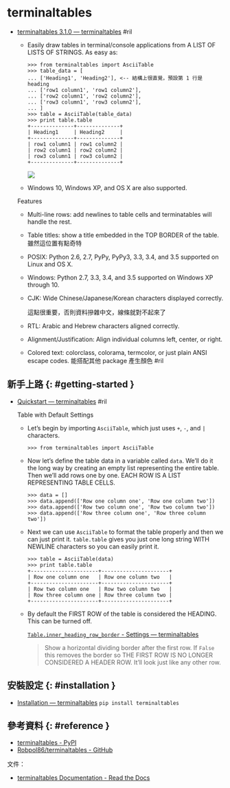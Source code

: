 # terminaltables

  - [terminaltables 3\.1\.0 — terminaltables](https://robpol86.github.io/terminaltables/) #ril

      - Easily draw tables in terminal/console applications from A LIST OF LISTS OF STRINGS. As easy as:

            >>> from terminaltables import AsciiTable
            >>> table_data = [
            ... ['Heading1', 'Heading2'], <-- 結構上很直覺，預設第 1 行是 heading
            ... ['row1 column1', 'row1 column2'],
            ... ['row2 column1', 'row2 column2'],
            ... ['row3 column1', 'row3 column2'],
            ... ]
            >>> table = AsciiTable(table_data)
            >>> print table.table
            +--------------+--------------+
            | Heading1     | Heading2     |
            +--------------+--------------+
            | row1 column1 | row1 column2 |
            | row2 column1 | row2 column2 |
            | row3 column1 | row3 column2 |
            +--------------+--------------+

        ![](https://robpol86.github.io/terminaltables/_images/examples.png)

      - Windows 10, Windows XP, and OS X are also supported.

    Features

      - Multi-line rows: add newlines to table cells and terminatables will handle the rest.
      - Table titles: show a title embedded in the TOP BORDER of the table. 雖然這位置有點奇特
      - POSIX: Python 2.6, 2.7, PyPy, PyPy3, 3.3, 3.4, and 3.5 supported on Linux and OS X.
      - Windows: Python 2.7, 3.3, 3.4, and 3.5 supported on Windows XP through 10.

      - CJK: Wide Chinese/Japanese/Korean characters displayed correctly.

        這點很重要，否則資料摻雜中文，線條就對不起來了

      - RTL: Arabic and Hebrew characters aligned correctly.
      - Alignment/Justification: Align individual columns left, center, or right.
      - Colored text: colorclass, colorama, termcolor, or just plain ANSI escape codes. 能搭配其他 package 產生顏色 #ril

## 新手上路 {: #getting-started }

  - [Quickstart — terminaltables](https://robpol86.github.io/terminaltables/quickstart.html) #ril

    Table with Default Settings

      - Let’s begin by importing `AsciiTable`, which just uses `+`, `-`, and `|` characters.

            >>> from terminaltables import AsciiTable

      - Now let’s define the table data in a variable called `data`. We’ll do it the long way by creating an empty list representing the entire table. Then we’ll add rows one by one. EACH ROW IS A LIST REPRESENTING TABLE CELLS.

            >>> data = []
            >>> data.append(['Row one column one', 'Row one column two'])
            >>> data.append(['Row two column one', 'Row two column two'])
            >>> data.append(['Row three column one', 'Row three column two'])

      - Next we can use `AsciiTable` to format the table properly and then we can just print it. `table.table` gives you just one long string WITH NEWLINE characters so you can easily print it.

            >>> table = AsciiTable(data)
            >>> print table.table
            +----------------------+----------------------+
            | Row one column one   | Row one column two   |
            +----------------------+----------------------+
            | Row two column one   | Row two column two   |
            | Row three column one | Row three column two |
            +----------------------+----------------------+

      - By default the FIRST ROW of the table is considered the HEADING. This can be turned off.

        [`Table.inner_heading_row_border` - Settings — terminaltables](https://robpol86.github.io/terminaltables/settings.html#Table.inner_heading_row_border)

        > Show a horizontal dividing border after the first row. If `False` this removes the border so THE FIRST ROW IS NO LONGER CONSIDERED A HEADER ROW. It’ll look just like any other row.

## 安裝設定 {: #installation }

  - [Installation — terminaltables](https://robpol86.github.io/terminaltables/install.html) `pip install terminaltables`

## 參考資料 {: #reference }

  - [terminaltables - PyPI](https://pypi.org/project/terminaltables/)
  - [Robpol86/terminaltables - GitHub](https://github.com/Robpol86/terminaltables)

文件：

  - [terminaltables Documentation - Read the Docs](https://robpol86.github.io/terminaltables/)
